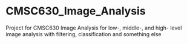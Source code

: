 # CMSC630_Image_Analysis
Project for CMSC630 Image Analysis for low-, middle-, and high- level image analysis with filtering, classification and something else
